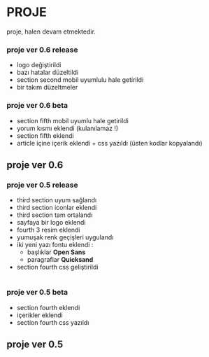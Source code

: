 # PROJE
proje, halen devam etmektedir.

### proje ver 0.6 release

- logo değiştirildi 
- bazı hatalar düzeltildi
- section second mobil uyumlulu hale getirildi 
- bir takım düzeltmeler 

### proje ver 0.6 beta

- section fifth mobil uyumlu hale getirildi 
- yorum kısmı eklendi (kulanılamaz !)
- section fifth eklendi
- article içine içerik eklendi + css yazıldı (üsten kodlar kopyalandı)

## proje ver 0.6

### proje ver 0.5 release 

- third section uyum sağlandı 
- third section iconlar eklendi 
- third section tam ortalandı
- sayfaya bir logo eklendi
- fourth 3 resim eklendi 
- yumuşak renk geçişleri uygulandı 
- iki yeni yazı fontu eklendi :
  - başlıklar **Open Sans**
  - paragraflar **Quicksand**
- section fourth css geliştirildi

#

### proje ver 0.5 beta

- section fourth eklendi
- içerikler eklendi
- section fourth css yazıldı

## proje ver 0.5 

